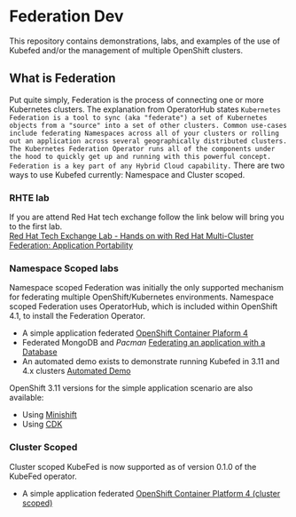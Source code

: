 # Federation Dev
This repository contains demonstrations, labs, and examples
of the use of Kubefed and/or the management of multiple OpenShift clusters.

## What is Federation
Put quite simply, Federation is the process of connecting one or more Kubernetes clusters. The explanation from OperatorHub states
``
Kubernetes Federation is a tool to sync (aka "federate") a set of Kubernetes objects from a "source" into a set of other clusters. Common use-cases include federating Namespaces across all of your clusters or rolling out an application across several geographically distributed clusters. The Kubernetes Federation Operator runs all of the components under the hood to quickly get up and running with this powerful concept. Federation is a key part of any Hybrid Cloud capability.
``
There are two ways to use Kubefed currently: Namespace and Cluster scoped.

### RHTE lab
If you are attend Red Hat tech exchange follow the link below will bring you to the first lab.<br>
[Red Hat Tech Exchange Lab - Hands on with Red Hat Multi-Cluster Federation: Application Portability](./labs/README.md)<br>

### Namespace Scoped labs
Namespace scoped Federation was initially the only supported mechanism for federating
multiple OpenShift/Kubernetes environments. Namespace scoped Federation uses OperatorHub,
which is included within OpenShift 4.1, to install the Federation Operator.

* A simple application federated [OpenShift Container Plaform 4](./README-ocp4.md)
* Federated MongoDB and *Pacman* [Federating an application with a Database](./federated-mongodb/README.md)
* An automated demo exists to demonstrate running Kubefed in 3.11 and 4.x clusters [Automated Demo](./automated-demo/README.md)

OpenShift 3.11 versions for the simple application scenario are also available:

* Using [Minishift](./README-minishift.md)
* Using [CDK](./README-cdk.md)

### Cluster Scoped
Cluster scoped KubeFed is now supported as of version 0.1.0 of the KubeFed
operator.

* A simple application federated [OpenShift Container Platform 4 (cluster scoped)](./README-ocp4-cs.md)
